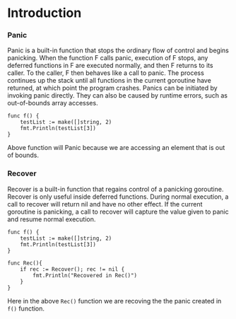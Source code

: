 # Introduction

### Panic

Panic is a built-in function that stops the ordinary flow of control and begins panicking. 
When the function F calls panic, execution of F stops, any deferred functions in F are executed normally, 
and then F returns to its caller. To the caller, F then behaves like a call to panic. 
The process continues up the stack until all functions in the current goroutine have returned, 
at which point the program crashes. Panics can be initiated by invoking panic directly. 
They can also be caused by runtime errors, such as out-of-bounds array accesses.

```
func f() {
    testList := make([]string, 2)
    fmt.Println(testList[3])
}
```

Above function will Panic because we are accessing an element that is out of bounds.

### Recover

Recover is a built-in function that regains control of a panicking goroutine. 
Recover is only useful inside deferred functions. During normal execution, a call to recover will return nil and have no other effect. If the current goroutine is panicking, a call to recover will capture the value given to panic and resume normal execution.


```
func f() {
    testList := make([]string, 2)
    fmt.Println(testList[3])
}

func Rec(){
    if rec := Recover(); rec != nil {
        fmt.Println("Recovered in Rec()")
    }
}
```

Here in the above `Rec()` function we are recoving the the panic created in `f()` function.